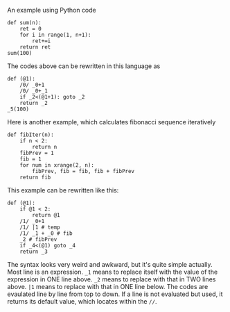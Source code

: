 An example using Python code


```
def sum(n):
    ret = 0
    for i in range(1, n+1):
    	ret+=i
    return ret
sum(100)
```    


The codes above can be rewritten in this language as


```
def (@1):
    /0/ _0+1
    /0/ _0+_1
    if _2<(@1+1): goto _2
    return _2
_5(100)
```

Here is another example, which calculates fibonacci sequence iteratively

```
def fibIter(n):
    if n < 2:
        return n
    fibPrev = 1
    fib = 1
    for num in xrange(2, n):
        fibPrev, fib = fib, fib + fibPrev
    return fib
```    

This example can be rewritten like this:

```
def (@1):
    if @1 < 2:
        return @1
    /1/ _0+1
    /1/ |1 # temp
	/1/ _1 + _0 # fib
	_2 # fibPrev
	if _4<(@1) goto _4
    return _3
```    

The syntax looks very weird and awkward, but it's quite simple actually. Most line is an expression. `_1` means to replace itself with the value of the expression in ONE line above. `_2` means to replace with that in TWO lines above. `|1` means to replace with that in ONE line below. The codes are evaulated line by line from top to down. If a line is not evaluated but used, it returns its default value, which locates within the `//`. 
